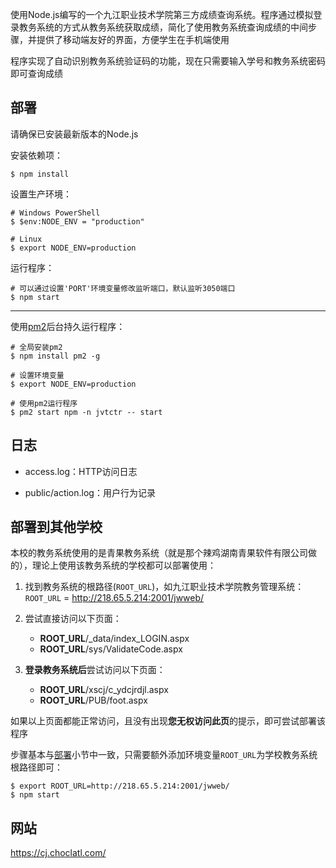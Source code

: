 使用Node.js编写的一个九江职业技术学院第三方成绩查询系统。程序通过模拟登录教务系统的方式从教务系统获取成绩，简化了使用教务系统查询成绩的中间步骤，并提供了移动端友好的界面，方便学生在手机端使用

程序实现了自动识别教务系统验证码的功能，现在只需要输入学号和教务系统密码即可查询成绩

## 部署

请确保已安装最新版本的Node.js

安装依赖项：

```
$ npm install
```

设置生产环境：

```
# Windows PowerShell
$ $env:NODE_ENV = "production"

# Linux
$ export NODE_ENV=production
```

运行程序：

```
# 可以通过设置'PORT'环境变量修改监听端口，默认监听3050端口
$ npm start
```

---

使用[pm2](https://github.com/Unitech/pm2)后台持久运行程序：

```
# 全局安装pm2
$ npm install pm2 -g

# 设置环境变量
$ export NODE_ENV=production

# 使用pm2运行程序
$ pm2 start npm -n jvtctr -- start
```


## 日志

- access.log：HTTP访问日志

- public/action.log：用户行为记录


## 部署到其他学校

本校的教务系统使用的是青果教务系统（就是那个辣鸡湖南青果软件有限公司做的），理论上使用该教务系统的学校都可以部署使用：

1. 找到教务系统的根路径(`ROOT_URL`)，如九江职业技术学院教务管理系统：`ROOT_URL` = <http://218.65.5.214:2001/jwweb/>

2. 尝试直接访问以下页面：

    - **ROOT_URL**/_data/index_LOGIN.aspx
    - **ROOT_URL**/sys/ValidateCode.aspx

3. **登录教务系统后**尝试访问以下页面：

    - **ROOT_URL**/xscj/c_ydcjrdjl.aspx
    - **ROOT_URL**/PUB/foot.aspx

如果以上页面都能正常访问，且没有出现**您无权访问此页**的提示，即可尝试部署该程序

步骤基本与[部署](#部署)小节中一致，只需要额外添加环境变量`ROOT_URL`为学校教务系统根路径即可：

```
$ export ROOT_URL=http://218.65.5.214:2001/jwweb/
$ npm start
```

## 网站

<https://cj.choclatl.com/>